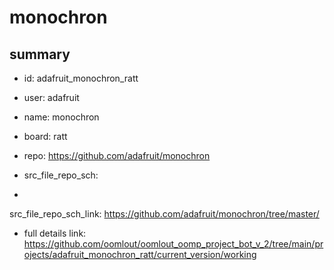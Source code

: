 # monochron
 
## summary 
* id: adafruit_monochron_ratt
* user: adafruit
* name: monochron
* board: ratt
* repo: https://github.com/adafruit/monochron



* src_file_repo_sch: 
*
 src_file_repo_sch_link: https://github.com/adafruit/monochron/tree/master/
* full details link: https://github.com/oomlout/oomlout_oomp_project_bot_v_2/tree/main/projects/adafruit_monochron_ratt/current_version/working  






